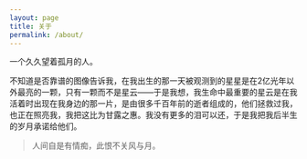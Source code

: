 ```yaml
---
layout: page
title: 关于
permalink: /about/
---
```


一个久久望着孤月的人。

不知道是否靠谱的图像告诉我，在我出生的那一天被观测到的星星是在2亿光年以外最亮的一颗，只有一颗而不是星云——于是我想，我生命中最重要的星云是在我活着时出现在我身边的那一片，是由很多千百年前的逝者组成的，他们拯救过我，也正在照亮我，我把这比为甘露之惠。我没有更多的泪可以还，于是我把我后半生的岁月承诺给他们。

>
>人间自是有情痴，此恨不关风与月。

